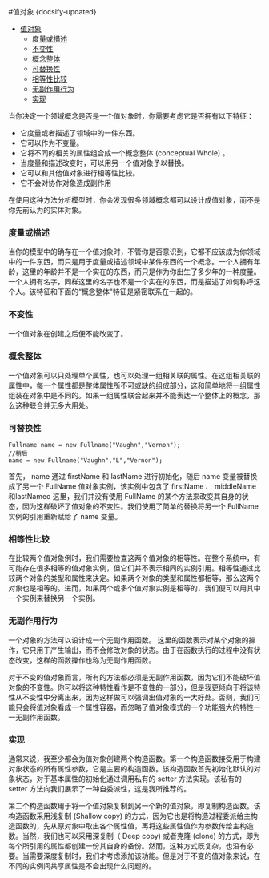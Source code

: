 #值对象
{docsify-updated}

- [值对象](#值对象)
	- [度量或描述](#度量或描述)
	- [不变性](#不变性)
	- [概念整体](#概念整体)
	- [可替换性](#可替换性)
	- [相等性比较](#相等性比较)
	- [无副作用行为](#无副作用行为)
	- [实现](#实现)


当你决定一个领域概念是否是一个值对象时，你需要考虑它是否拥有以下特征：
+ 它度量或者描述了领域中的一件东西。
+ 它可以作为不变量。
+ 它将不同的相关的属性组合成一个概念整体 (conceptual Whole) 。
+ 当度量和描述改变时，可以用另一个值对象予以替换。
+ 它可以和其他值对象进行相等性比较。
+ 它不会对协作对象造成副作用

在使用这种方法分析模型时，你会发现很多领域概念都可以设计成值对象，而不是你先前认为的实体对象。

### 度量或描述
当你的模型中的确存在一个值对象时，不管你是否意识到，它都不应该成为你领域中的一件东西，而只是用于度量或描述领域中某件东西的一个概念。一个人拥有年龄，这里的年龄并不是一个实在的东西，而只是作为你出生了多少年的一种度量。一个人拥有名字，同样这里的名字也不是一个实在的东西，而是描述了如何称呼这个人。该特征和下面的“概念整体"特征是紧密联系在一起的。

### 不变性
一个值对象在创建之后便不能改变了。

### 概念整体
一个值对象可以只处理单个属性，也可以处理一组相关联的属性。在这组相关联的属性中，每一个属性都是整体属性所不可或缺的组成部分，这和简单地将一组属性组装在对象中是不同的。如果一组属性联合起来并不能表达一个整体上的概念，那么这种联合并无多大用处。

### 可替换性
```
Fullname name = new Fullname("Vaughn","Vernon");
//稍后
name = new Fullname("Vaughn","L","Vernon");
```
首先， name 通过 firstName 和 lastName 进行初始化，随后 name 变量被替换成了另一个 FullName 值对象实例，该实例中包含了 firstName 、 middleName 和lastNameo 这里，我们并没有使用 FullName 的某个方法来改变其自身的状态，因为这样破坏了值对象的不变性。我们使用了简单的替换将另一个 FullName 实例的引用重新赋给了 name 变量。

### 相等性比较
在比较两个值对象例时，我们需要检查这两个值对象的相等性。在整个系统中，有可能存在很多相等的值对象实例，但它们并不表示相同的实例引用。相等性通过比较两个对象的类型和属性来决定。如果两个对象的类型和属性都相等，那么这两个对象也是相等的。进而，如果两个或多个值对象实例是相等的，我们便可以用其中一个实例来替换另一个实例。

### 无副作用行为
一个对象的方法可以设计成一个无副作用函数。 这里的函数表示对某个对象的操作，它只用于产生输出，而不会修改对象的状态。由于在函数执行的过程中没有状态改变，这样的函数操作也称为无副作用函数。

对于不变的值对象而言，所有的方法都必须是无副作用函数，因为它们不能破坏值对象的不变性。你可以将这种特性看作是不变性的一部分，但是我更倾向于将该特性从不变性中分离出来，因为这样做可以强调出值对象的一大好处。否则，我们可能只会将值对象看成一个属性容器，而忽略了值对象模式的一个功能强大的特性一一无副作用函数。

### 实现
通常来说，我至少都会为值对象创建两个构造函数。第一个构造函数接受用于构建对象状态的所有属性参数，它是主要的构造函数。该构造函数首先初始化默认的对象状态，对于基本属性的初始化通过调用私有的 setter 方法实现。该私有的 setter 方法向我们展示了一种自委派性，这是我所推荐的。

第二个构造函数用于将一个值对象复制到另一个新的值对象，即复制构造函数。该构造函数采用浅复制 (Shallow copy) 的方式，因为它也是将构造过程委派给主构造函数的，先从原对象中取出各个属性值，再将这些属性值作为参数传给主构造数。当然，我们也可以采用深复制（ Deep copy) 或者克隆 (clone) 的方式，即为每个所引用的属性都创建一份其自身的备份。然而，这种方式既复杂，也没有必要。当需要深度复制时，我们才考虑添加该功能。但是对于不变的值对象来说，在不同的实例间共享属性是不会出现什么问题的。